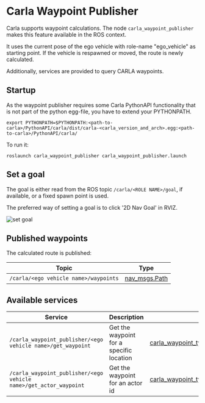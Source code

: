 # Carla Waypoint Publisher

Carla supports waypoint calculations.
The node `carla_waypoint_publisher` makes this feature available in the ROS context.

It uses the current pose of the ego vehicle with role-name "ego_vehicle" as starting point. If the
vehicle is respawned or moved, the route is newly calculated.

Additionally, services are provided to query CARLA waypoints.

## Startup

As the waypoint publisher requires some Carla PythonAPI functionality that is not part of the python egg-file, you
have to extend your PYTHONPATH.

    export PYTHONPATH=$PYTHONPATH:<path-to-carla>/PythonAPI/carla/dist/carla-<carla_version_and_arch>.egg:<path-to-carla>/PythonAPI/carla/

To run it:

    roslaunch carla_waypoint_publisher carla_waypoint_publisher.launch

## Set a goal

The goal is either read from the ROS topic `/carla/<ROLE NAME>/goal`, if available, or a fixed spawn point is used.

The preferred way of setting a goal is to click '2D Nav Goal' in RVIZ.

![set goal](../docs/images/rviz_set_start_goal.png)

## Published waypoints

The calculated route is published:

| Topic                                 | Type                                                                 |
| ------------------------------------- | -------------------------------------------------------------------- |
| `/carla/<ego vehicle name>/waypoints` | [nav_msgs.Path](http://docs.ros.org/api/nav_msgs/html/msg/Path.html) |

## Available services

| Service                                                     | Description | Type                                                         |
| ----------------------------------------------------------- | ----------- | -------------------------------------------------------------------- |
| `/carla_waypoint_publisher/<ego vehicle name>/get_waypoint` | Get the waypoint for a specific location | [carla_waypoint_types.GetWaypoint](../carla_waypoint_types/srv/GetWaypoint.srv) |
| `/carla_waypoint_publisher/<ego vehicle name>/get_actor_waypoint` | Get the waypoint for an actor id | [carla_waypoint_types.GetActorWaypoint](../carla_waypoint_types/srv/GetActorWaypoint.srv) |
